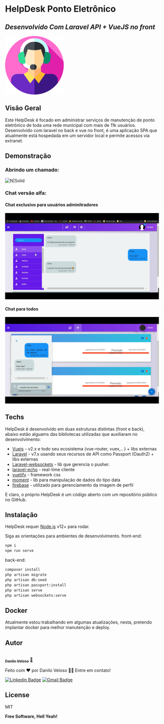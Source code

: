 # HelpDesk Ponto Eletrônico
## _Desenvolvido Com Laravel API + VueJS no front_

[![N|Solid](./front/public/img/icons/android-chrome-192x192.png)](http://131.255.233.6:8000/login)

## Visão Geral
Este HelpDesk é focado em administrar serviços de manutenção de ponto eletrônico de toda uma rede municipal com mais de 11k usuários. Desenvolvido com laravel no back e vue no front, é uma aplicação SPA que atualmente está hospedada em um servidor local e permite acessos via extranet.

## Demonstração

### Abrindo um chamado:

![N|Solid](./front/src/assets/gifs/criar_servico.gif)


### Chat versão alfa:

#### Chat exclusivo para usuários adminitradores

![N|Solid](./front/src/assets/images/page_chat.png)

#### Chat para todos

![N|Solid](./front/src/assets/images/component_chat.png)


## Techs

HelpDesk é desenvolvido em duas estruturas distintas (front e back), abaixo estão alguams das bibliotecas utilizadas que auxiliaram no desenvolvimento:

- [Vuejs](https://vuejs.org/) - v2.x e todo seu ecosistema (vue-router, vuex,.. ) + libs externas
- [Laravel](https://laravel.com/docs/7.x) - v7.x usando seus recursos de API como Passport (Oauth2) + libs externas
- [Laravel-websockets](https://beyondco.de/docs/laravel-websockets/getting-started/introduction) - lib que gerencia o pusher.
- [laravel-echo](https://github.com/laravel/echo) - real-time cliente
- [vuetify](https://vuetifyjs.com/en/) - framework css
- [moment](https://momentjs.com/) - lib para manipulação de dados do tipo data
- [firebase](https://firebase.google.com/?gclid=Cj0KCQjwl9GCBhDvARIsAFunhskKHbvsUU9nfW8BaIscCWD0eikzWRXvfmLpke_Bd8HB3OnhkShwSYYaAgRzEALw_wcB&gclsrc=aw.ds) - utilizado para gerenciamento da imagem de perfil

E claro, o próprio HelpDesk é um código aberto com um repositório público
no GitHub.

## Instalação

HelpDesk requer [Node.js](https://nodejs.org/) v12+ para rodar.

Siga as orientações para ambientes de desenvolvimento.
front-end:
```sh
npm i
npm run serve
```
back-end: 
```sh
composer install
php artisan migrate
php artisan db:seed
php artisan passport:install
php artisan serve
php artisan websockets:serve
```

## Docker

Atualmente estou trabalhando em algumas atualizações, nesta, pretendo implantar docker para melhor manutenção e deploy.

## Autor

<a href="https://github.com/DaniloSax.png">
 <img style="border-radius: 50%;" src="https://avatars.githubusercontent.com/u/50502834?v=4" width="100px;" alt=""/>
 <br />
 <sub><b>Danilo Veloso</b></sub></a> <a href="https://github.com/DaniloSax" title="Rocketseat">🚀</a>


Feito com ❤️ por Danilo Veloso 👋🏽 Entre em contato!

[![Linkedin Badge](https://img.shields.io/badge/-Danilo-blue?style=flat-square&logo=Linkedin&logoColor=white&link=https://www.linkedin.com/in/tgmarinho/)](https://www.linkedin.com/in/danilo-veloso/) 
[![Gmail Badge](https://img.shields.io/badge/-danilovsdanilo@gmail.com-c14438?style=flat-square&logo=Gmail&logoColor=white&link=mailto:danilovsdanilo@gmail.com)](mailto:danilovsdanilo@gmail.com)


## License

MIT

**Free Software, Hell Yeah!**

